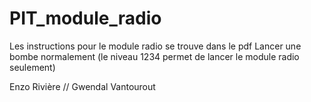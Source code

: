 # PIT_module_radio

Les instructions pour le module radio se trouve dans le pdf
Lancer une bombe normalement (le niveau 1234 permet de lancer le module radio seulement)

Enzo Rivière // Gwendal Vantourout
